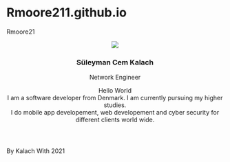 # Rmoore211.github.io
 Rmoore21

<!DOCTYPE html>
<html>

<head>
    <meta charset="utf-8">
    <meta name="viewport" content="width=device-width, initial-scale=1.0, shrink-to-fit=no">
    <title>SirKalach</title>
    <link rel="stylesheet" href="assets/bootstrap/css/bootstrap.min.css">
    <link rel="stylesheet" href="https://fonts.googleapis.com/css?family=Montserrat:400,700">
    <link rel="stylesheet" href="https://fonts.googleapis.com/css?family=Kaushan+Script">
    <link rel="stylesheet" href="assets/fonts/fontawesome-all.min.css">
    <link rel="stylesheet" href="assets/fonts/font-awesome.min.css">
    <link rel="stylesheet" href="assets/fonts/ionicons.min.css">
    <link rel="stylesheet" href="assets/fonts/fontawesome5-overrides.min.css">
    <link rel="stylesheet" href="assets/css/Footer-Basic.css">
    <link rel="stylesheet" href="assets/css/Back-Clean.css">
</head>

<body class="text-center" id="page-top" data-bs-spy="scroll" data-bs-target="#mainNav" data-bs-offset="54">
    <div id="about">
        <header class="Back-clean">
            <div class="col-md-6 col-lg-4 m-sm-auto item"><img class="rounded-circle" src="assets/img/sirkiraz.jpg">
                <h3 class="font-monospace text-capitalize text-black-50 name">Süleyman Cem Kalach</h3>
                <p class="title">Network Engineer</p>
            </div>
            <div class="container text-center">
                <p class="lead font-monospace text-break text-capitalize text-center text-sm-center text-md-center text-lg-center text-xxl-center d-xl-flex justify-content-xl-center align-items-xl-start description" title="00oıjıoj">Hello World <br>I am a software developer from Denmark. I am currently pursuing my higher studies.<br>I do mobile app developement, web developement and cyber security for different clients world wide.<br></p>
                <div class="intro"></div>
            </div>
        </header>
    </div>
    <footer class="footer-basic"><code></code>
        <figure class="figure"></figure>
        <div class="social"><a href="https://linkedin.com/in/sirkiraz/"><i class="fab fa-linkedin"></i></a><a href="mailto:sirkalach@usa.com"><i class="fas fa-envelope"></i></a><a href="https://github.com/sirkiraz"><i class="icon ion-social-github"></i></a><a href="https://open.spotify.com/artist/6XrTOQA77k9fAUN58Jo7qL"><i class="fab fa-spotify"></i></a><a href="https://music.apple.com/tr/artist/sircherry/1531944212"><i class="fab fa-itunes-note"></i></a><a href="https://www.youtube.com/channel/UCEDJQOkBY_5OzNJSh5j9IPA"><i class="fab fa-youtube"></i></a><a href="https://twitter.com/sirkalach"><i class="icon ion-social-twitter"></i></a></div>
        <p class="copyright">By Kalach With <i class="fas fa-heart"></i> 2021</p>
    </footer>
    <script src="assets/bootstrap/js/bootstrap.min.js"></script>
    <script src="assets/js/agency.js"></script>
</body>

</html>

